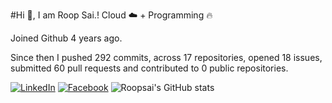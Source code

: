 #Hi 👋, I am Roop Sai.!
Cloud ☁️ + Programming 🔥 

Joined Github 4 years ago.

Since then I pushed 292 commits, across 17 repositories, opened 18 issues, submitted 60 pull requests and contributed to 0 public repositories.

[![LinkedIn](https://img.shields.io/badge/LinkedIn-blue.svg?style=for-the-badge&logo=linkedin)](https://www.linkedin.com/in/roopsai/)
[![Facebook](https://img.shields.io/badge/facebook-blue.svg?style=for-the-badge&logo=facebook&logoColor=white)](https://www.facebook.com/roopsai.surampudi.1)
![Roopsai's GitHub stats](https://github-readme-stats.vercel.app/api?username=sroopsai&show_icons=true&theme=tokyonight&count_private=true)
